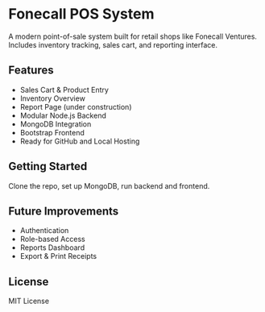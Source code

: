 # Fonecall POS System

A modern point-of-sale system built for retail shops like Fonecall Ventures. Includes inventory tracking, sales cart, and reporting interface.

## Features
- Sales Cart & Product Entry
- Inventory Overview
- Report Page (under construction)
- Modular Node.js Backend
- MongoDB Integration
- Bootstrap Frontend
- Ready for GitHub and Local Hosting

## Getting Started
Clone the repo, set up MongoDB, run backend and frontend.

## Future Improvements
- Authentication
- Role-based Access
- Reports Dashboard
- Export & Print Receipts

## License
MIT License